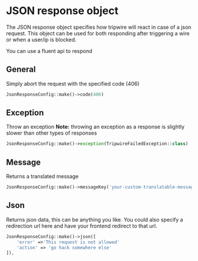 # JSON response object

The JSON response object specifies how tripwire will react in case of a json request. 
This object can be used for both responding after triggering a wire or when a user/ip is blocked.

You can use a fluent api to respond

## General
Simply abort the request with the specified code (406)
```php
JsonResponseConfig::make()->code(406)
```

## Exception
Throw an exception
**Note:** throwing an exception as a response is slightly slower than other types of responses
```php
JsonResponseConfig::make()->exception(TripwireFailedException::class)
```

## Message
Returns a translated message
```php
JsonResponseConfig::make()->messageKey('your-custom-translatable-message-key')
```

## Json
Returns json data, this can be anything you like.
You could also specify a redirection url here and have your frontend redirect to that url.
```php
JsonResponseConfig::make()->json([
    'error' =>'This request is not allowed'
    'action' => 'go hack somewhere else'
]),
```
